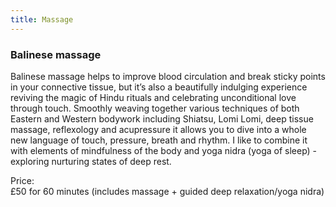 ```yaml
---
title: Massage
---
```


### Balinese massage

Balinese massage helps to improve blood circulation and break sticky points in
your connective tissue, but it’s also a beautifully indulging experience
reviving the magic of Hindu rituals and celebrating unconditional love through
touch. Smoothly weaving together various techniques of both Eastern and Western
bodywork including Shiatsu, Lomi Lomi, deep tissue massage, reflexology and
acupressure it allows you to dive into a whole new language of touch, pressure,
breath and rhythm. I like to combine it with elements of mindfulness of the body
and yoga nidra (yoga of sleep) - exploring nurturing states of deep rest.

Price:  
£50 for 60 minutes (includes massage + guided deep relaxation/yoga nidra)
